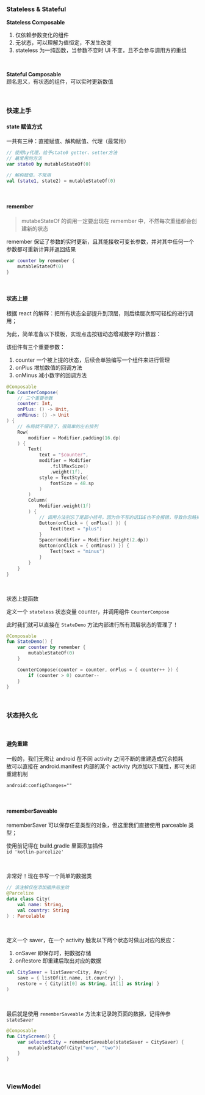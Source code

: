 ### Stateless & Stateful

**Stateless Composable**

1. 仅依赖参数变化的组件
2. 无状态，可以理解为值恒定，不发生改变
3. stateless 为一纯函数，当参数不变时 UI 不变，且不会参与调用方的重组

<br>

**Stateful Composable**  
顾名思义，有状态的组件，可以实时更新数值

<br>

### 快速上手

#### state 赋值方式

一共有三种：直接赋值、解构赋值、代理（最常用）

```kotlin
// 使用by代理，给予state0 getter、setter方法
// 最常用的方法
var state0 by mutableStateOf(0)

// 解构赋值，不常用
val (state1, state2) = mutableStateOf(0)
```

<br>

#### remember

> mutabeStateOf 的调用一定要出现在 remember 中，不然每次重组都会创建新的状态

remember 保证了参数的实时更新，且其能接收可变长参数，并对其中任何一个参数都可重新计算并返回结果

```kotlin
var counter by remember {
    mutableStateOf(0)
}
```

<br>

#### 状态上提

根据 react 的解释：把所有状态全部提升到顶层，则后续层次即可轻松的进行调用；

为此，简单准备以下模板，实现点击按钮动态增减数字的计数器：

该组件有三个重要参数：

1. counter 一个被上提的状态，后续会单独编写一个组件来进行管理
2. onPlus 增加数值的回调方法
3. onMinus 减小数字的回调方法

```kotlin
@Composable
fun CounterCompose(
    // 三个重要参数
    counter: Int,
    onPlus: () -> Unit,
    onMinus: () -> Unit
) {
    // 布局就不细讲了，很简单的左右排列
    Row(
        modifier = Modifier.padding(16.dp)
    ) {
        Text(
            text = "$counter",
            modifier = Modifier
                .fillMaxSize()
                .weight(1f),
            style = TextStyle(
                fontSize = 48.sp
            )
        )
        Column(
            Modifier.weight(1f)
        ) {
            // 调用方法别忘了尾部小括号，因为你不写的话IDE也不会报错，导致你忽略掉！
            Button(onClick = { onPlus() }) {
                Text(text = "plus")
            }
            Spacer(modifier = Modifier.height(2.dp))
            Button(onClick = { onMinus() }) {
                Text(text = "minus")
            }
        }
    }
}
```

<br>

状态上提函数

定义一个 `stateless` 状态变量 counter，并调用组件 `CounterCompose`

此时我们就可以直接在 `StateDemo` 方法内部进行所有顶层状态的管理了！

```kotlin
@Composable
fun StateDemo() {
    var counter by remember {
        mutableStateOf(0)
    }

    CounterCompose(counter = counter, onPlus = { counter++ }) {
        if (counter > 0) counter--
    }
}
```

<br>

### 状态持久化

<br>

#### 避免重建

一般的，我们无需让 android 在不同 activity 之间不断的重建造成冗余损耗  
故可以直接在 android.manifest 内部的某个 activity 内添加以下属性，即可关闭重建机制

`android:configChanges=""`

<br>

#### rememberSaveable

rememberSaver 可以保存任意类型的对象，但这里我们直接使用 parceable 类型；

使用前记得在 build.gradle 里面添加插件  
`id 'kotlin-parcelize'`

<br>

非常好！现在书写一个简单的数据类

```kotlin
// 该注解仅在添加插件后生效
@Parcelize
data class City(
    val name: String,
    val country: String
) : Parcelable
```

<br>

定义一个 saver，在一个 activity 触发以下两个状态时做出对应的反应：

1. onSaver 即保存时，把数据存储
2. onRestore 即重建后取出对应的数据

```kotlin
val CitySaver = listSaver<City, Any>(
    save = { listOf(it.name, it.country) },
    restore = { City(it[0] as String, it[1] as String) }
)
```

<br>

最后就是使用 `rememberSaveable` 方法来记录跨页面的数据，记得传参 `stateSaver`

```kotlin
@Composable
fun CityScreen() {
    var selectedCity = rememberSaveable(stateSaver = CitySaver) {
        mutableStateOf(City("one", "two"))
    }
}
```

<br>

### ViewModel
